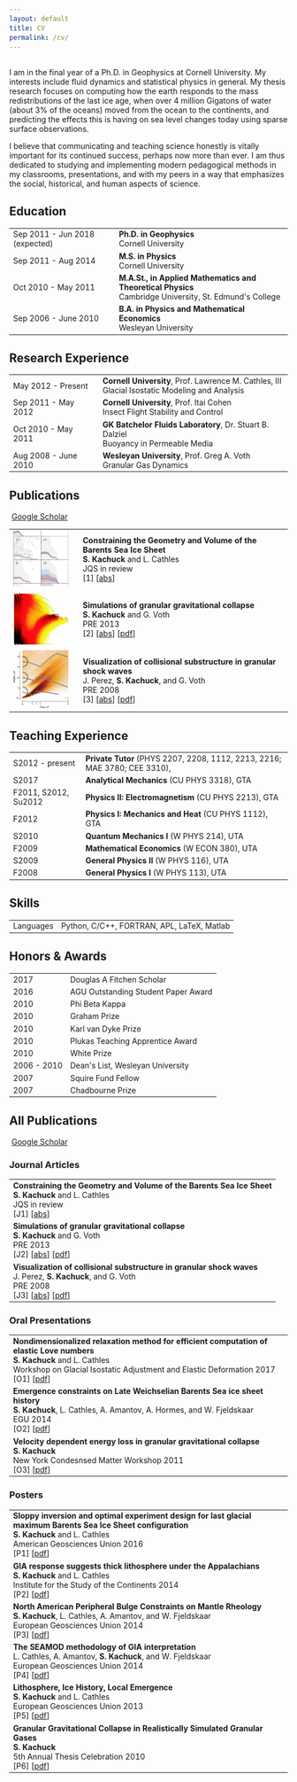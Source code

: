 ```yaml
---
layout: default
title: CV
permalink: /cv/
---
```

## <i class="fa fa-chevron-right"></i> 
I am in the final year of a Ph.D. in Geophysics at Cornell University. My interests  include fluid dynamics and statistical physics in general. My thesis research focuses  on computing how the earth responds to the mass redistributions of the last ice age,  when over 4 million Gigatons of water (about 3% of the oceans) moved from the ocean  to the continents, and predicting the effects this is having on sea level changes today using sparse surface observations.


I believe that communicating and teaching science honestly is vitally important for its  continued success, perhaps now more than ever. I am thus dedicated to studying and  implementing modern pedagogical methods in my classrooms, presentations, and with my  peers in a way that emphasizes the social, historical, and human aspects of science.


## <i class="fa fa-chevron-right"></i> Education

<table class="table table-hover">
  <tr>
    <td class="col-md-3">Sep 2011 - Jun 2018 (expected)</td>
    <td>
        <strong>Ph.D. in Geophysics</strong>
        <br>
      Cornell University
    </td>
  </tr>
  <tr>
    <td class="col-md-3">Sep 2011 - Aug 2014</td>
    <td>
        <strong>M.S. in Physics</strong>
        <br>
      Cornell University
    </td>
  </tr>
  <tr>
    <td class="col-md-3">Oct 2010 - May 2011</td>
    <td>
        <strong>M.A.St., in Applied Mathematics and Theoretical Physics</strong>
        <br>
      Cambridge University, St. Edmund's College
    </td>
  </tr>
  <tr>
    <td class="col-md-3">Sep 2006 - June 2010</td>
    <td>
        <strong>B.A. in Physics and Mathematical Economics</strong>
        <br>
      Wesleyan University
    </td>
  </tr>
</table>


## <i class="fa fa-chevron-right"></i> Research Experience
<table class="table table-hover">
<tr>
  <td class='col-md-3'>May 2012 - Present</td>
  <td>
    <strong>Cornell University</strong>, Prof. Lawrence M. Cathles, III <br>
    Glacial Isostatic Modeling and Analysis
  </td>
</tr>
<tr>
  <td class='col-md-3'>Sep 2011 - May 2012</td>
  <td>
    <strong>Cornell University</strong>, Prof. Itai Cohen <br>
    Insect Flight Stability and Control
  </td>
</tr>
<tr>
  <td class='col-md-3'>Oct 2010 - May 2011</td>
  <td>
    <strong>GK Batchelor Fluids Laboratory</strong>, Dr. Stuart B. Dalziel <br>
    Buoyancy in Permeable Media
  </td>
</tr>
<tr>
  <td class='col-md-3'>Aug 2008 - June 2010</td>
  <td>
    <strong>Wesleyan University</strong>, Prof. Greg A. Voth <br>
    Granular Gas Dynamics
  </td>
</tr>
</table>


## <i class="fa fa-chevron-right"></i> Publications

<a href="https://scholar.google.com/citations?user=nuMklOMAAAAJ" class="btn btn-primary" style="padding: 0.3em;">
  <i class="ai ai-google-scholar"></i> Google Scholar
</a>

<table class="table table-hover">

<tr>
<td class="col-md-3" style="width:25%" valign="top"><img src="/images/publications/Kachuck-inpress.png" style="width:100px"/></td>
<td>
    <strong>Constraining the Geometry and Volume of the Barents Sea Ice Sheet</strong><br>
    <strong>S. Kachuck</strong> and L. Cathles<br>
    JQS in review<br>
    [1] 
[<a href='javascript: none'
    onclick='$("#abs_Kachuck-inpress").toggle()'>abs</a>]<br>
    
<div id="abs_Kachuck-inpress" style="text-align: justify; display: none" markdown="1">
The ice load configuration of the Barents Sea Ice Sheet (BSIS) over the last glacial cycle is in dispute. The traditional reconstruction, motivated by the observation that paleo-shoreline emergence increases toward the center of the Barents Sea, places a single dome in the center of the Barents Sea at the last glacial maximum (LGM) that collapses to island centered loads during deglaciation. Observations that suggest that ice flowed from the islands into the Barents even at the LGM motivate another reconstruction that places the ice loads over the islands with minimal marine ice. We analyze an ensemble of ice loads that are consistent with the geophysical observations using relatively new statistical methods and show that current relative sea level, GPS and gravity measurement do not and cannot distinguish a central dome from an island-centered BSIS. What is needed are constraints in the central Barents Sea.  Improving the gravity data sufficiently will be difficult.  However, obtaining even a single GPS uplift rate measurement in the central Barents would resolve the central dome versus island centered BSIS geometry question.  The Barents Sea ice load geometry uncertainty provides a good illustration of statistical methods that may be useful in other areas of glaciology.
</div>

</td>
</tr>


<tr>
<td class="col-md-3" style="width:25%" valign="top"><a href='http://link.aps.org/doi/10.1103/PhysRevE.88.062202' target='_blank'><img src="/images/publications/Kachuck2013.png" style="width:100px"/></a> </td>
<td>
    <strong>Simulations of granular gravitational collapse</strong><br>
    <strong>S. Kachuck</strong> and G. Voth<br>
    PRE 2013<br>
    [2] 
[<a href='javascript: none'
    onclick='$("#abs_Kachuck2013").toggle()'>abs</a>] [<a href='http://link.aps.org/doi/10.1103/PhysRevE.88.062202' target='_blank'>pdf</a>] <br>
    
<div id="abs_Kachuck2013" style="text-align: justify; display: none" markdown="1">
A freely cooling granular gas in a gravitational field undergoes a collapse to a multicontact state in a finite time. Previous theoretical [D. Volfson et al., Phys. Rev. E 73, 061305 (2006)] and experimental work [R. Son et al., Phys. Rev. E 78, 041302 (2008)] have obtained contradictory results about the rate of energy loss before the gravitational collapse. Here we use a molecular dynamics simulation in an attempt to recreate the experimental and theoretical results to resolve the discrepancy. We are able to nearly match the experimental results, and find that to reproduce the power law predicted in the theory we need a nearly elastic system with a constant coefficient of restitution greater than 0.993. For the more realistic velocity-dependent coefficient of restitution, there does not appear to be a power-law decay and the transition from granular gas to granular solid is smooth, making it difficult to define a time of collapse.
</div>

</td>
</tr>


<tr>
<td class="col-md-3" style="width:25%" valign="top"><a href='http://link.aps.org/doi/10.1103/PhysRevE.78.041309' target='_blank'><img src="/images/publications/Perez2008.png" style="width:100px"/></a> </td>
<td>
    <strong>Visualization of collisional substructure in granular shock waves</strong><br>
    J. Perez, <strong>S. Kachuck</strong>, and G. Voth<br>
    PRE 2008<br>
    [3] 
[<a href='javascript: none'
    onclick='$("#abs_Perez2008").toggle()'>abs</a>] [<a href='http://link.aps.org/doi/10.1103/PhysRevE.78.041309' target='_blank'>pdf</a>] <br>
    
<div id="abs_Perez2008" style="text-align: justify; display: none" markdown="1">
We study shock wave formation and propagation in an experimental vertically driven quasi-two-dimensional granular gas. We measure the moments of the single particle velocity distribution as a function of space and time. The space-time fields of the velocity moments show acoustic waves with a serrated substructure on the scale of a particle diameter. We show that this substructure is the result of collisional transport in which sequential collisions each transport momentum and energy by one particle diameter.
</div>

</td>
</tr>


</table>


## <i class="fa fa-chevron-right"></i> Teaching Experience
<table class="table table-hover">
<tr>
  <td class='col-md-1'>S2012 - present</td>
  <td><strong>Private Tutor</strong> (PHYS 2207, 2208, 1112, 2213, 2216; MAE 3780; CEE 3310), </td>
</tr>
<tr>
  <td class='col-md-1'>S2017</td>
  <td><strong>Analytical Mechanics</strong> (CU PHYS 3318), GTA</td>
</tr>
<tr>
  <td class='col-md-1'>F2011, S2012, Su2012</td>
  <td><strong>Physics II: Electromagnetism</strong> (CU PHYS 2213), GTA</td>
</tr>
<tr>
  <td class='col-md-1'>F2012</td>
  <td><strong>Physics I: Mechanics and Heat</strong> (CU PHYS 1112), GTA</td>
</tr>
<tr>
  <td class='col-md-1'>S2010</td>
  <td><strong>Quantum Mechanics I</strong> (W PHYS 214), UTA</td>
</tr>
<tr>
  <td class='col-md-1'>F2009</td>
  <td><strong>Mathematical Economics</strong> (W ECON 380), UTA</td>
</tr>
<tr>
  <td class='col-md-1'>S2009</td>
  <td><strong>General Physics II</strong> (W PHYS 116), UTA</td>
</tr>
<tr>
  <td class='col-md-1'>F2008</td>
  <td><strong>General Physics I</strong> (W PHYS 113), UTA</td>
</tr>
</table>


## <i class="fa fa-chevron-right"></i> Skills
<table class="table table-hover">
<tr>
  <td class='col-md-2'>Languages</td>
  <td markdown="1">
Python, C/C++, FORTRAN, APL, LaTeX, Matlab
  </td>
</tr>
</table>


## <i class="fa fa-chevron-right"></i> Honors & Awards
<table class="table table-hover">
<tr>
  <td class='col-md-2'>2017</td>
  <td>
    Douglas A Fitchen Scholar
    <!--  -->
  </td>
</tr>
<tr>
  <td class='col-md-2'>2016</td>
  <td>
    AGU Outstanding Student Paper Award
    <!--  -->
  </td>
</tr>
<tr>
  <td class='col-md-2'>2010</td>
  <td>
    Phi Beta Kappa
    <!--  -->
  </td>
</tr>
<tr>
  <td class='col-md-2'>2010</td>
  <td>
    Graham Prize
    <!--  -->
  </td>
</tr>
<tr>
  <td class='col-md-2'>2010</td>
  <td>
    Karl van Dyke Prize
    <!--  -->
  </td>
</tr>
<tr>
  <td class='col-md-2'>2010</td>
  <td>
    Plukas Teaching Apprentice Award
    <!--  -->
  </td>
</tr>
<tr>
  <td class='col-md-2'>2010</td>
  <td>
    White Prize
    <!--  -->
  </td>
</tr>
<tr>
  <td class='col-md-2'>2006 - 2010</td>
  <td>
    Dean's List, Wesleyan University
    <!--  -->
  </td>
</tr>
<tr>
  <td class='col-md-2'>2007</td>
  <td>
    Squire Fund Fellow
    <!--  -->
  </td>
</tr>
<tr>
  <td class='col-md-2'>2007</td>
  <td>
    Chadbourne Prize
    <!--  -->
  </td>
</tr>
</table>


## <i class="fa fa-chevron-right"></i> All Publications
<a href="https://scholar.google.com/citations?user=nuMklOMAAAAJ" class="btn btn-primary" style="padding: 0.3em;">
  <i class="ai ai-google-scholar"></i> Google Scholar
</a>


### Journal Articles
<table class="table table-hover">

<tr>
<td>
    <strong>Constraining the Geometry and Volume of the Barents Sea Ice Sheet</strong><br>
    <strong>S. Kachuck</strong> and L. Cathles<br>
    JQS in review<br>
    [J1] 
[<a href='javascript: none'
    onclick='$("#abs_Kachuck-inpressJ").toggle()'>abs</a>]<br>
    
<div id="abs_Kachuck-inpressJ" style="text-align: justify; display: none" markdown="1">
The ice load configuration of the Barents Sea Ice Sheet (BSIS) over the last glacial cycle is in dispute. The traditional reconstruction, motivated by the observation that paleo-shoreline emergence increases toward the center of the Barents Sea, places a single dome in the center of the Barents Sea at the last glacial maximum (LGM) that collapses to island centered loads during deglaciation. Observations that suggest that ice flowed from the islands into the Barents even at the LGM motivate another reconstruction that places the ice loads over the islands with minimal marine ice. We analyze an ensemble of ice loads that are consistent with the geophysical observations using relatively new statistical methods and show that current relative sea level, GPS and gravity measurement do not and cannot distinguish a central dome from an island-centered BSIS. What is needed are constraints in the central Barents Sea.  Improving the gravity data sufficiently will be difficult.  However, obtaining even a single GPS uplift rate measurement in the central Barents would resolve the central dome versus island centered BSIS geometry question.  The Barents Sea ice load geometry uncertainty provides a good illustration of statistical methods that may be useful in other areas of glaciology.
</div>

</td>
</tr>


<tr>
<td>
    <strong>Simulations of granular gravitational collapse</strong><br>
    <strong>S. Kachuck</strong> and G. Voth<br>
    PRE 2013<br>
    [J2] 
[<a href='javascript: none'
    onclick='$("#abs_Kachuck2013J").toggle()'>abs</a>] [<a href='http://link.aps.org/doi/10.1103/PhysRevE.88.062202' target='_blank'>pdf</a>] <br>
    
<div id="abs_Kachuck2013J" style="text-align: justify; display: none" markdown="1">
A freely cooling granular gas in a gravitational field undergoes a collapse to a multicontact state in a finite time. Previous theoretical [D. Volfson et al., Phys. Rev. E 73, 061305 (2006)] and experimental work [R. Son et al., Phys. Rev. E 78, 041302 (2008)] have obtained contradictory results about the rate of energy loss before the gravitational collapse. Here we use a molecular dynamics simulation in an attempt to recreate the experimental and theoretical results to resolve the discrepancy. We are able to nearly match the experimental results, and find that to reproduce the power law predicted in the theory we need a nearly elastic system with a constant coefficient of restitution greater than 0.993. For the more realistic velocity-dependent coefficient of restitution, there does not appear to be a power-law decay and the transition from granular gas to granular solid is smooth, making it difficult to define a time of collapse.
</div>

</td>
</tr>


<tr>
<td>
    <strong>Visualization of collisional substructure in granular shock waves</strong><br>
    J. Perez, <strong>S. Kachuck</strong>, and G. Voth<br>
    PRE 2008<br>
    [J3] 
[<a href='javascript: none'
    onclick='$("#abs_Perez2008J").toggle()'>abs</a>] [<a href='http://link.aps.org/doi/10.1103/PhysRevE.78.041309' target='_blank'>pdf</a>] <br>
    
<div id="abs_Perez2008J" style="text-align: justify; display: none" markdown="1">
We study shock wave formation and propagation in an experimental vertically driven quasi-two-dimensional granular gas. We measure the moments of the single particle velocity distribution as a function of space and time. The space-time fields of the velocity moments show acoustic waves with a serrated substructure on the scale of a particle diameter. We show that this substructure is the result of collisional transport in which sequential collisions each transport momentum and energy by one particle diameter.
</div>

</td>
</tr>


</table>

### Oral Presentations
<table class="table table-hover">

<tr>
<td>
    <strong>Nondimensionalized relaxation method for efficient computation of elastic Love numbers</strong><br>
    <strong>S. Kachuck</strong> and L. Cathles<br>
    Workshop on Glacial Isostatic Adjustment and Elastic Deformation 2017<br>
    [O1] [<a href='' target='_blank'>pdf</a>] <br>
    
</td>
</tr>


<tr>
<td>
    <strong>Emergence constraints on Late Weichselian Barents Sea ice sheet history</strong><br>
    <strong>S. Kachuck</strong>, L. Cathles, A. Amantov, A. Hormes, and W. Fjeldskaar<br>
    EGU 2014<br>
    [O2] [<a href='' target='_blank'>pdf</a>] <br>
    
</td>
</tr>


<tr>
<td>
    <strong>Velocity dependent energy loss in granular gravitational collapse</strong><br>
    <strong>S. Kachuck</strong><br>
    New York Condesnsed Matter Workshop 2011<br>
    [O3] [<a href='' target='_blank'>pdf</a>] <br>
    
</td>
</tr>


</table>

### Posters
<table class="table table-hover">

<tr>
<td>
    <strong>Sloppy inversion and optimal experiment design for last glacial maximum Barents Sea Ice Sheet configuration</strong><br>
    <strong>S. Kachuck</strong> and L. Cathles<br>
    American Geosciences Union 2016<br>
    [P1] [<a href='' target='_blank'>pdf</a>] <br>
    
</td>
</tr>


<tr>
<td>
    <strong>GIA response suggests thick lithosphere under the Appalachians</strong><br>
    <strong>S. Kachuck</strong> and L. Cathles<br>
    Institute for the Study of the Continents 2014<br>
    [P2] [<a href='' target='_blank'>pdf</a>] <br>
    
</td>
</tr>


<tr>
<td>
    <strong>North American Peripheral Bulge Constraints on Mantle Rheology</strong><br>
    <strong>S. Kachuck</strong>, L. Cathles, A. Amantov, and W. Fjeldskaar<br>
    European Geosciences Union 2014<br>
    [P3] [<a href='' target='_blank'>pdf</a>] <br>
    
</td>
</tr>


<tr>
<td>
    <strong>The SEAMOD methodology of GIA interpretation</strong><br>
    L. Cathles, A. Amantov, <strong>S. Kachuck</strong>, and W. Fjeldskaar<br>
    European Geosciences Union 2014<br>
    [P4] [<a href='' target='_blank'>pdf</a>] <br>
    
</td>
</tr>


<tr>
<td>
    <strong>Lithosphere, Ice History, Local Emergence</strong><br>
    <strong>S. Kachuck</strong> and L. Cathles<br>
    European Geosciences Union 2013<br>
    [P5] [<a href='' target='_blank'>pdf</a>] <br>
    
</td>
</tr>


<tr>
<td>
    <strong>Granular Gravitational Collapse in Realistically Simulated Granular Gases</strong><br>
    <strong>S. Kachuck</strong><br>
    5th Annual Thesis Celebration 2010<br>
    [P6] [<a href='' target='_blank'>pdf</a>] <br>
    
</td>
</tr>


</table>





<script src="https://code.jquery.com/jquery-1.9.1.min.js"></script>
